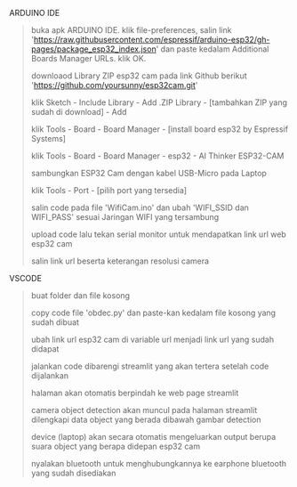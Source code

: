 ARDUINO IDE
> buka apk ARDUINO IDE. klik file-preferences, salin link 'https://raw.githubusercontent.com/espressif/arduino-esp32/gh-pages/package_esp32_index.json' dan paste kedalam Additional Boards Manager URLs. klik OK.
> 
>  downloaod Library ZIP esp32 cam pada link Github berikut 'https://github.com/yoursunny/esp32cam.git'
>  
>  klik Sketch - Include Library - Add .ZIP Library - [tambahkan ZIP yang sudah di download] - Add 
>
> klik Tools - Board - Board Manager - [install board esp32 by Espressif Systems]
>
> klik Tools - Board - Board Manager - esp32 - AI Thinker ESP32-CAM
>
> sambungkan ESP32 Cam dengan kabel USB-Micro pada Laptop
> 
> klik Tools - Port - [pilih port yang tersedia]
> 
> salin code pada file 'WifiCam.ino' dan ubah 'WIFI_SSID dan WIFI_PASS' sesuai Jaringan WIFI yang tersambung
>
> upload code lalu tekan serial monitor untuk mendapatkan link url web esp32 cam
> 
> salin link url beserta keterangan resolusi camera

VSCODE 
> buat folder dan file kosong 
>
> copy code file 'obdec.py' dan paste-kan kedalam file kosong yang sudah dibuat
> 
> ubah link url esp32 cam di variable url menjadi link url yang sudah didapat 
> 
> jalankan code dibarengi streamlit yang akan tertera setelah code dijalankan
> 
> halaman akan otomatis berpindah ke web page streamlit
> 
> camera object detection akan muncul pada halaman streamlit dilengkapi data object yang berada dibawah gambar detection
> 
> device (laptop) akan secara otomatis mengeluarkan output berupa suara object yang berapa didepan esp32 cam
> 
> nyalakan bluetooth untuk menghubungkannya ke earphone bluetooth yang sudah disediakan 
